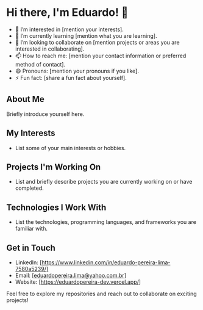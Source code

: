 # Hi there, I'm Eduardo! 👋

- 🔭 I’m interested in [mention your interests].
- 🌱 I’m currently learning [mention what you are learning].
- 👯 I’m looking to collaborate on [mention projects or areas you are interested in collaborating].
- 📫 How to reach me: [mention your contact information or preferred method of contact].
- 😄 Pronouns: [mention your pronouns if you like].
- ⚡ Fun fact: [share a fun fact about yourself].

## About Me

Briefly introduce yourself here.

## My Interests

- List some of your main interests or hobbies.

## Projects I'm Working On

- List and briefly describe projects you are currently working on or have completed.

## Technologies I Work With

- List the technologies, programming languages, and frameworks you are familiar with.

## Get in Touch

- LinkedIn: [https://www.linkedin.com/in/eduardo-pereira-lima-7580a5239/]
- Email: [eduardopereira.lima@yahoo.com.br]
- Website: [https://eduardopereira-dev.vercel.app/]

Feel free to explore my repositories and reach out to collaborate on exciting projects!
